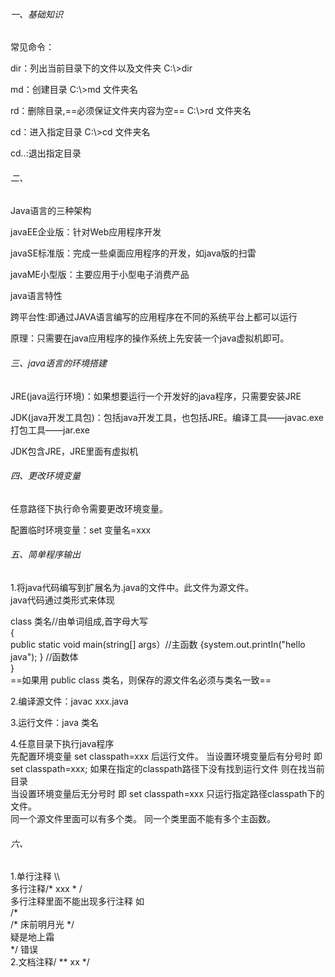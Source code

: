 ###### 一、基础知识
常见命令：

dir：列出当前目录下的文件以及文件夹        C:\\>dir

md：创建目录   C:\\>md 文件夹名

rd：删除目录,==必须保证文件夹内容为空== C:\\>rd 文件夹名

cd：进入指定目录    C:\\>cd 文件夹名

cd..:退出指定目录  

###### 二、

Java语言的三种架构

javaEE企业版：针对Web应用程序开发

javaSE标准版：完成一些桌面应用程序的开发，如java版的扫雷

javaME小型版：主要应用于小型电子消费产品


java语言特性

跨平台性:即通过JAVA语言编写的应用程序在不同的系统平台上都可以运行

原理：只需要在java应用程序的操作系统上先安装一个java虚拟机即可。

###### 三、java语言的环境搭建

JRE(java运行环境)：如果想要运行一个开发好的java程序，只需要安装JRE

JDK(java开发工具包)：包括java开发工具，也包括JRE。编译工具——javac.exe  打包工具——jar.exe

JDK包含JRE，JRE里面有虚拟机

###### 四、更改环境变量

任意路径下执行命令需要更改环境变量。

配置临时环境变量：set 变量名=xxx

###### 五、简单程序输出

1.将java代码编写到扩展名为.java的文件中。此文件为源文件。     
java代码通过类形式来体现

class 类名//由单词组成,首字母大写             
{    
     public static void main(string[] args）//主函数
     {system.out.printIn("hello java");
  }  //函数体           
}          
==如果用 public class 类名，则保存的源文件名必须与类名一致==

2.编译源文件：javac xxx.java

3.运行文件：java 类名

4.任意目录下执行java程序   
先配置环境变量 set classpath=xxx
后运行文件。
当设置环境变量后有分号时 即set classpath=xxx;
如果在指定的classpath路径下没有找到运行文件 则在找当前目录   
当设置环境变量后无分号时 即 set classpath=xxx
只运行指定路径classpath下的文件。   
同一个源文件里面可以有多个类。
同一个类里面不能有多个主函数。


###### 六、
1.单行注释 \\\        
多行注释/* xxx * /  
多行注释里面不能出现多行注释 如   
/*   
/* 床前明月光 */     
疑是地上霜    
*/   错误     
2.文档注释/ ** xx */      





